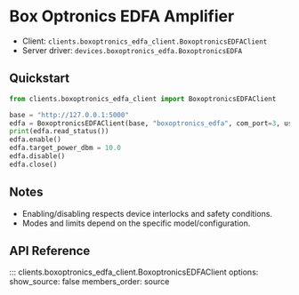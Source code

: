 # Box Optronics EDFA Amplifier

- Client: `clients.boxoptronics_edfa_client.BoxoptronicsEDFAClient`
- Server driver: `devices.boxoptronics_edfa.BoxoptronicsEDFA`

## Quickstart

```python
from clients.boxoptronics_edfa_client import BoxoptronicsEDFAClient

base = "http://127.0.0.1:5000"
edfa = BoxoptronicsEDFAClient(base, "boxoptronics_edfa", com_port=3, user="alice")
print(edfa.read_status())
edfa.enable()
edfa.target_power_dbm = 10.0
edfa.disable()
edfa.close()
```

## Notes

- Enabling/disabling respects device interlocks and safety conditions.
- Modes and limits depend on the specific model/configuration.

## API Reference

::: clients.boxoptronics_edfa_client.BoxoptronicsEDFAClient
    options:
      show_source: false
      members_order: source

